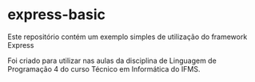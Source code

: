 # express-basic

Este repositório contém um exemplo simples de utilização do framework Express

Foi criado para utilizar nas aulas da disciplina de Linguagem de Programação 4 do curso Técnico em Informática do IFMS.
